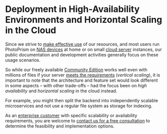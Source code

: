 # Deployment in High-Availability Environments and Horizontal Scaling in the Cloud

Since we strive to [make effective use](../../developer-guide/code-quality.md#effectiveness-efficiency) of our resources, and most users run PhotoPrism on [NAS devices](../nas/asustor.md) at home or on small [cloud server](../cloud/digitalocean.md) instances, our public documentation and development activities generally focus on these usage scenarios.

So while our freely available [Community Edition](https://github.com/photoprism/photoprism) works well even with millions of files if your server [meets the requirements](../index.md#system-requirements) (*vertical scaling*), it is important to note that the architecture and feature set would look different in some aspects – with other trade-offs – had the focus been on *high availability* and *horizontal scaling* in the cloud instead.

For example, you might then split the backend into independently scalable microservices and not use a regular file system as storage for indexing.

As an [enterprise customer](https://www.photoprism.app/teams#compare) with specific scalability or availability requirements, you are welcome to [contact us for a free consultation](https://www.photoprism.app/contact) to determine the feasibility and implementation options.
